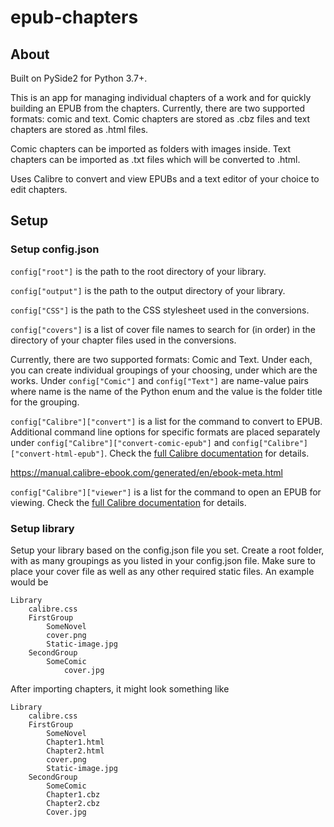 # epub-chapters

## About

Built on PySide2 for Python 3.7+.

This is an app for managing individual chapters of a work and for quickly building an EPUB from the chapters. Currently, there are two supported formats: comic and text. Comic chapters are stored as .cbz files and text chapters are stored as .html files.

Comic chapters can be imported as folders with images inside. Text chapters can be imported as .txt files which will be converted to .html.

Uses Calibre to convert and view EPUBs and a text editor of your choice to edit chapters.

## Setup

### Setup config.json

`config["root"]` is the path to the root directory of your library.

`config["output"]` is the path to the output directory of your library.

`config["CSS"]` is the path to the CSS stylesheet used in the conversions.

`config["covers"]` is a list of cover file names to search for (in order) in the directory of your chapter files used in the conversions.

Currently, there are two supported formats: Comic and Text. Under each, you can create individual groupings of your choosing, under which are the works. Under `config["Comic"]` and `config["Text"]` are name-value pairs where name is the name of the Python enum and the value is the folder title for the grouping.

`config["Calibre"]["convert"]` is a list for the command to convert to EPUB. Additional command line options for specific formats are placed separately under `config["Calibre"]["convert-comic-epub"]` and `config["Calibre"]["convert-html-epub"]`. Check the [full Calibre documentation](https://manual.calibre-ebook.com/generated/en/ebook-convert.html) for details.

https://manual.calibre-ebook.com/generated/en/ebook-meta.html

`config["Calibre"]["viewer"]` is a list for the command to open an EPUB for viewing. Check the [full Calibre documentation](https://manual.calibre-ebook.com/generated/en/ebook-viewer.html) for details.


### Setup library

Setup your library based on the config.json file you set. Create a root folder, with as many groupings as you listed in your config.json file. Make sure to place your cover file as well as any other required static files. An example would be
```
Library
    calibre.css
    FirstGroup
        SomeNovel
        cover.png
        Static-image.jpg
    SecondGroup
        SomeComic
            cover.jpg
```

After importing chapters, it might look something like

```
Library
    calibre.css
    FirstGroup
        SomeNovel
        Chapter1.html
        Chapter2.html
        cover.png
        Static-image.jpg
    SecondGroup
        SomeComic
        Chapter1.cbz
        Chapter2.cbz
        Cover.jpg
```


